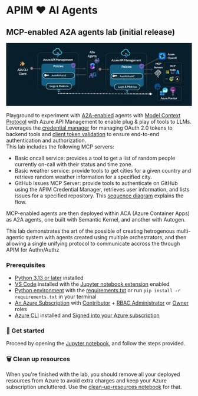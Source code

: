 # APIM ❤️ AI Agents

## MCP-enabled A2A agents lab (initial release)
![flow](../../images/mcp-a2a-agents.gif)

Playground to experiment with [A2A-enabled](https://www.microsoft.com/en-us/microsoft-cloud/blog/2025/05/07/empowering-multi-agent-apps-with-the-open-agent2agent-a2a-protocol/?msockid=3fc737ab34566ad7248a2255359d6b2c) agents with [Model Context Protocol](https://modelcontextprotocol.io/) with Azure API Management to enable plug & play of tools to LLMs. Leverages the [credential manager](https://learn.microsoft.com/en-us/azure/api-management/credentials-overview) for  managing OAuth 2.0 tokens to backend tools and [client token validation](https://learn.microsoft.com/en-us/azure/api-management/validate-jwt-policy) to ensure end-to-end authentication and authorization.   
This lab includes the following MCP servers:
- Basic oncall service: provides a tool to get a list of random people currently on-call with their status and time zone.
- Basic weather service: provide tools to get cities for a given country and retrieve random weather information for a specified city.
- GitHub Issues MCP Server: provide tools to authenticate on GitHub using the APIM Credential Manager, retrieves user information, and lists issues for a specified repository. This [sequence diagram](./diagrams/diagrams.md) explains the flow.

MCP-enabled agents are then deployed within ACA (Azure Container Apps) as A2A agents, one built with Semantic Kernel, and another with Autogen.

This lab demonstrates the art of the possible of creating hetrogenous multi-agentic system with agents created using multiple orchestrators, and then allowing a single unifying protocol to communicate accross the through APIM for Authn/Authz

### Prerequisites

- [Python 3.13 or later](https://www.python.org/) installed
- [VS Code](https://code.visualstudio.com/) installed with the [Jupyter notebook extension](https://marketplace.visualstudio.com/items?itemName=ms-toolsai.jupyter) enabled
- [Python environment](https://code.visualstudio.com/docs/python/environments#_creating-environments) with the [requirements.txt](../../requirements.txt) or run `pip install -r requirements.txt` in your terminal
- [An Azure Subscription](https://azure.microsoft.com/free/) with [Contributor](https://learn.microsoft.com/en-us/azure/role-based-access-control/built-in-roles/privileged#contributor) + [RBAC Administrator](https://learn.microsoft.com/en-us/azure/role-based-access-control/built-in-roles/privileged#role-based-access-control-administrator) or [Owner](https://learn.microsoft.com/en-us/azure/role-based-access-control/built-in-roles/privileged#owner) roles
- [Azure CLI](https://learn.microsoft.com/cli/azure/install-azure-cli) installed and [Signed into your Azure subscription](https://learn.microsoft.com/cli/azure/authenticate-azure-cli-interactively)

### 🚀 Get started

Proceed by opening the [Jupyter notebook](mcp-a2a-agents.ipynb), and follow the steps provided.

### 🗑️ Clean up resources

When you're finished with the lab, you should remove all your deployed resources from Azure to avoid extra charges and keep your Azure subscription uncluttered.
Use the [clean-up-resources notebook](clean-up-resources.ipynb) for that.
